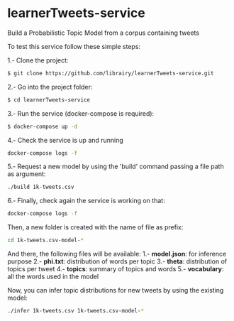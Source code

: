 # learnerTweets-service

Build a Probabilistic Topic Model from a corpus containing tweets

To test this service follow these simple steps:

1.- Clone the project:
```sh
$ git clone https://github.com/librairy/learnerTweets-service.git
```

2.- Go into the project folder:
```sh
$ cd learnerTweets-service
```

3.- Run the service (docker-compose is required):
```sh
$ docker-compose up -d
```

4.- Check the service is up and running
```sh
docker-compose logs -f
```

5.- Request a new model by using the 'build' command passing a file path as argument:
```sh
./build 1k-tweets.csv
```

6.- Finally, check again the service is working on that:
```sh
docker-compose logs -f
```


Then, a new folder is created with the name of file as prefix:
```sh
cd 1k-tweets.csv-model-*
```

And there, the following files will be available:
1.- **model.json**: for inference purpose
2.- **phi.txt**: distribution of words per topic
3.- **theta**: distribution of topics per tweet
4.- **topics**: summary of topics and words
5.- **vocabulary**: all the words used in the model

Now, you can infer topic distributions for new tweets by using the existing model:
```sh
./infer 1k-tweets.csv 1k-tweets.csv-model-*
```

